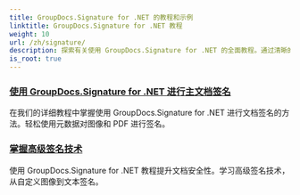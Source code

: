 ```yaml
---
title: GroupDocs.Signature for .NET 的教程和示例
linktitle: GroupDocs.Signature for .NET 教程
weight: 10
url: /zh/signature/
description: 探索有关使用 GroupDocs.Signature for .NET 的全面教程。通过清晰的分步指南学习如何实施数字签名、自定义工作流程和增强文档安全性。
is_root: true
---
```

### [使用 GroupDocs.Signature for .NET 进行主文档签名](./master-document-signing/)
在我们的详细教程中掌握使用 GroupDocs.Signature for .NET 进行文档签名的方法。轻松使用元数据对图像和 PDF 进行签名。
### [掌握高级签名技术](./master-advanced-sign-techniques/)
使用 GroupDocs.Signature for .NET 教程提升文档安全性。学习高级签名技术，从自定义图像到文本签名。